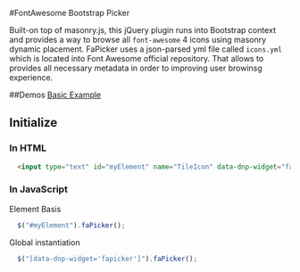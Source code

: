 #FontAwesome Bootstrap Picker

Built-on top of masonry.js, this jQuery plugin runs into Bootstrap context and provides a way to browse all `font-awesome` 4 icons using masonry dynamic placement. FaPicker uses a json-parsed yml file called `icons.yml` which is located into Font Awesome official repository. That allows to provides all necessary metadata in order to improving user browinsg experience.


##Demos
[Basic Example](http://emyann.github.io/fa-picker/)


## Initialize
### In HTML 

``` html
  <input type="text" id="myElement" name="TileIcon" data-dnp-widget="fapicker" title="Icon Title" placeholder="Ex: fa fa-envelope" value="">
```
### In JavaScript
Element Basis
``` js
  $("#myElement").faPicker();
```

Global instantiation
``` js
  $("[data-dnp-widget='fapicker']").faPicker();
```